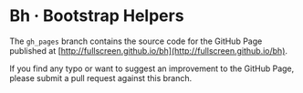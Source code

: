 Bh · Bootstrap Helpers
======================

The `gh_pages` branch contains the source code for the GitHub Page published
at [http://fullscreen.github.io/bh](http://fullscreen.github.io/bh).

If you find any typo or want to suggest an improvement to the GitHub Page,
please submit a pull request against this branch.